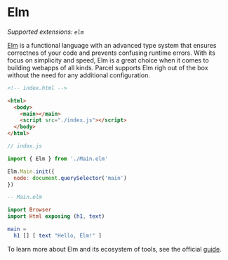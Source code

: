 # Elm

_Supported extensions: `elm`_

[Elm](https://elm-lang.org/) is a functional language with an advanced type
system that ensures correctnes of your code and prevents confusing runtime
errors. With its focus on simplicity and speed, Elm is a great choice when it
comes to building webapps of all kinds. Parcel supports Elm righ out of the box
without the need for any additional configuration.

```html
<!-- index.html -->

<html>
  <body>
    <main></main>
    <script src="./index.js"></script>
  </body>
</html>
```

```javascript
// index.js

import { Elm } from './Main.elm'

Elm.Main.init({
  node: document.querySelector('main')
})
```

```elm
-- Main.elm

import Browser
import Html exposing (h1, text)

main =
  h1 [] [ text "Hello, Elm!" ]
```

To learn more about Elm and its ecosystem of tools, see the official
[guide](https://guide.elm-lang.org/).
